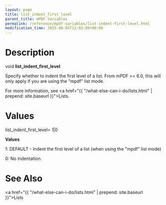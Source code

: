 ```yaml
---
layout: page
title: list_indent_first_level
parent_title: mPDF Variables
permalink: /reference/mpdf-variables/list-indent-first-level.html
modification_time: 2015-08-05T12:02:09+00:00
---
```


# Description

void **list_indent_first_level**

Specify whether to indent the first level of a list. From mPDF &gt;= 6.0, this will only apply if you are using the "mpdf" list mode.

For more information, see <a href="{{ "/what-else-can-i-do/lists.html" | prepend: site.baseurl }}">Lists</a>.

# Values

<span class="parameter">list_indent_first_level= *<span class="smallblock">1</span>*|0</span>

**Values**

1: <span class="smallblock">DEFAULT</span> - Indent the first level of a list (when using the "mpdf" list mode)

0: No indentation.

# See Also

<a href="{{ "/what-else-can-i-do/lists.html" | prepend: site.baseurl }}">Lists </a>

